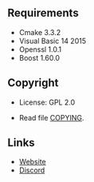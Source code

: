 ## Requirements
* Cmake 3.3.2
* Visual Basic 14 2015
* Openssl 1.0.1
* Boost 1.60.0

## Copyright

* License: GPL 2.0

* Read file [COPYING](COPYING).

## Links

* [Website](https://www.wow-monster.com)
* [Discord](https://discord.gg/MWRbuf4KQt)

##
